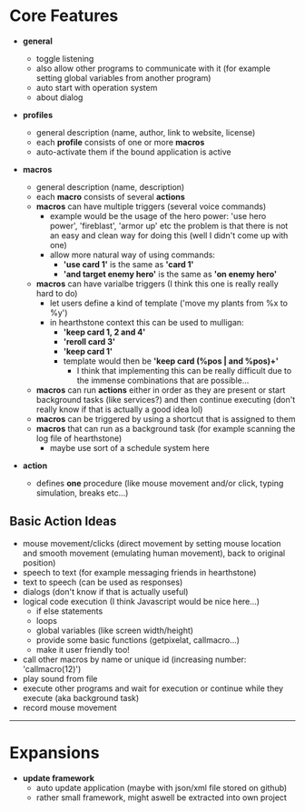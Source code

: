 # Core Features

* __general__
    * toggle listening
    * also allow other programs to communicate with it (for example setting global variables from another program)
    * auto start with operation system
    * about dialog

* __profiles__
    * general description (name, author, link to website, license)
    * each __profile__ consists of one or more __macros__
    * auto-activate them if the bound application is active
    
* __macros__
    * general description (name, description)
    * each __macro__ consists of several __actions__
    * __macros__ can have multiple triggers (several voice commands)
        * example would be the usage of the hero power: 'use hero power', 'fireblast', 'armor up' etc
          the problem is that there is not an easy and clean way for doing this (well I didn't come up with one)
        * allow more natural way of using commands:
            * __'use card 1'__ is the same as __'card 1'__
            * __'and target enemy hero'__ is the same as __'on enemy hero'__
    * __macros__ can have varialbe triggers (I think this one is really really hard to do)
        * let users define a kind of template ('move my plants from %x to %y')
        * in hearthstone context this can be used to mulligan:
            * __'keep card 1, 2 and 4'__
            * __'reroll card 3'__
            * __'keep card 1'__
            * template would then be __'keep card (%pos | and %pos)+'__
                * I think that implementing this can be really difficult due to the immense combinations that are possible...
    * __macros__ can run __actions__ either in order as they are present or start background tasks (like services?) and then continue executing (don't really know if that is actually a good idea lol)
    * __macros__ can be triggered by using a shortcut that is assigned to them
    * __macros__ that can run as a background task (for example scanning the log file of hearthstone)
        * maybe use sort of a schedule system here
    
* __action__
    * defines __one__ procedure (like mouse movement and/or click, typing simulation, breaks etc...)

 ## Basic Action Ideas
  * mouse movement/clicks (direct movement by setting mouse location and smooth movement (emulating human movement), back to original position)
  * speech to text (for example messaging friends in hearthstone)
  * text to speech (can be used as responses)
  * dialogs (don't know if that is actually useful)
  * logical code execution (I think Javascript would be nice here...)
    * if else statements
    * loops
    * global variables (like screen width/height)
    * provide some basic functions (getpixelat, callmacro...)
    * make it user friendly too!
  * call other macros by name or unique id (increasing number: 'callmacro(12)')
  * play sound from file
  * execute other programs and wait for execution or continue while they execute (aka background task)
  * record mouse movement

---
# Expansions

* __update framework__
    * auto update application (maybe with json/xml file stored on github)
    * rather small framework, might aswell be extracted into own project